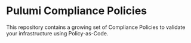 # Pulumi Compliance Policies

This repository contains a growing set of Compliance Policies to validate your infrastructure using
Policy-as-Code.
